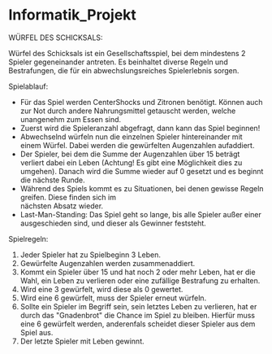 # Informatik_Projekt

WÜRFEL DES SCHICKSALS:

Würfel des Schicksals ist ein Gesellschaftsspiel, bei dem mindestens 2 Spieler gegeneinander antreten.
Es beinhaltet diverse Regeln und Bestrafungen, die für ein abwechslungsreiches Spielerlebnis sorgen.

Spielablauf:

- Für das Spiel werden CenterShocks und Zitronen benötigt. Können auch zur Not durch andere 
  Nahrungsmittel getauscht werden, welche unangenehm zum Essen sind.
- Zuerst wird die Spieleranzahl abgefragt, dann kann das Spiel beginnen!
- Abwechselnd würfeln nun die einzelnen Spieler hintereinander mit einem Würfel.
  Dabei werden die gewürfelten Augenzahlen aufaddiert.
- Der Spieler, bei dem die Summe der Augenzahlen über 15 beträgt verliert dabei ein Leben (Achtung! 
  Es gibt eine Möglichkeit dies zu umgehen). Danach wird die Summe wieder auf 0 gesetzt und es beginnt die nächste Runde.
- Während des Spiels kommt es zu Situationen, bei denen gewisse Regeln greifen. Diese finden sich im   
  nächsten Absatz wieder.
- Last-Man-Standing: Das Spiel geht so lange, bis alle Spieler außer einer ausgeschieden sind, und 
  dieser als Gewinner feststeht.

Spielregeln:
1. Jeder Spieler hat zu Spielbeginn 3 Leben.
2. Gewürfelte Augenzahlen werden zusammenaddiert.
2. Kommt ein Spieler über 15 und hat noch 2 oder mehr Leben, hat er die Wahl, ein Leben zu verlieren 
   oder eine zufällige Bestrafung zu erhalten.
4. Wird eine 3 gewürfelt, wird diese als 0 gewertet.
5. Wird eine 6 gewürfelt, muss der Spieler erneut würfeln.
6. Sollte ein Spieler im Begriff sein, sein letztes Leben zu verlieren, hat er durch das "Gnadenbrot" 
   die Chance im Spiel zu bleiben. Hierfür muss eine 6 gewürfelt werden, anderenfals scheidet dieser Spieler aus dem Spiel aus.
7. Der letzte Spieler mit Leben gewinnt.


